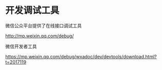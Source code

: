 # 开发调试工具

微信公众平台提供了在线接口调试工具

http://mp.weixin.qq.com/debug/

微信开发者工具

https://mp.weixin.qq.com/debug/wxadoc/dev/devtools/download.html?t=2017119

